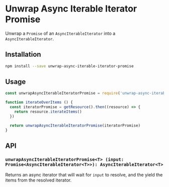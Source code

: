 # Unwrap Async Iterable Iterator Promise

Unwrap a `Promise` of an `AsyncIterableIterator` into a `AsyncIterableIterator`.

## Installation

```sh
npm install --save unwrap-async-iterable-iterator-promise
```

## Usage

```js
const unwrapAsyncIterableIteratorPromise = require('unwrap-async-iterable-iterator-promise')

function iterateOverItems () {
  const iteratorPromise = getResource().then((resource) => {
    return resource.iterateItems()
  })

  return unwrapAsyncIterableIteratorPromise(iteratorPromise)
}
```

## API

### `unwrapAsyncIterableIteratorPromise<T> (input: Promise<AsyncIterableIterator<T>>): AsyncIterableIterator<T>`

Returns an async iterator that will wait for `input` to resolve, and the yield the items from the resolved iterator.
